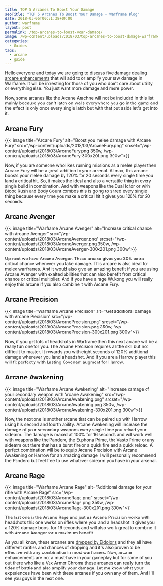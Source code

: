 ```yaml
---
title: TOP 5 Arcanes To Boost Your Damage
seoTitle: "TOP 5 Arcanes To Boost Your Damage - Warframe Blog"
date: 2018-03-06T00:51:38+00:00
author: warframe
layout: post
permalink: /top-arcanes-to-boost-your-damage/
image: /wp-content/uploads/2018/03/top-arcanes-to-boost-damage-warframe.jpg
categories:
  - Guides
tags:
  - arcane
  - guide
---
```

Hello everyone and today we are going to discuss five damage dealing [arcane enhancements](https://warframeblog.com/arcane-rework/) that will add to or amplify your raw damage in Warframe. It will be intresting for those of you who don't care about utility or everything else. You just want more damage and more power.<!--more-->

Now, some arcanes like the Arcane Arachne will not be included in this list mainly because you can't latch on walls everywhere you go in the game and the effect is only once every single latch but with that put aside let's get into it.

## Arcane Fury

{{< image title="Arcane Fury" alt="Boost you melee damage with Arcane Fury" src="/wp-content/uploads/2018/03/ArcaneFury.png" srcset="/wp-content/uploads/2018/03/ArcaneFury.png 350w, /wp-content/uploads/2018/03/ArcaneFury-300x201.png 300w">}}
  
Now, if you are someone who likes running missions as a melee player then Arcane Fury will be a great addition to your arsenal. At max, this arcane boosts your melee damage by 120% for 20 seconds every single time you land a critical hit. So, it makes the ideal and also a versatile thing in every single build in combination. And with weapons like the Dual Ichor or with Blood Rush and Body Count combos this is going to shred every single thing because every time you make a critical hit it gives you 120% for 20 seconds.

## Arcane Avenger

{{< image title="Warframe Arcane Avenger" alt="Increase critical chance with Arcane Avenger" src="/wp-content/uploads/2018/03/ArcaneAvenger.png" srcset="/wp-content/uploads/2018/03/ArcaneAvenger.png 350w, /wp-content/uploads/2018/03/ArcaneAvenger-300x201.png 300w">}}
  
Up next we have Arcane Avenger. These arcane gives you 30% extra critical chance whenever you take damage. This arcane is also ideal for melee warframes. And it would also give an amazing benefit if you are using Arcane Avenger with exalted abilities that can also benefit from critical chance or critical multiplier. And if you have a rage Wukong you will really enjoy this arcane if you also combine it with Arcane Fury.

## Arcane Precision

{{< image title="Warframe Arcane Precision" alt="Get additional damage with Arcane Precision" src="/wp-content/uploads/2018/03/ArcanePrecision.png" srcset="/wp-content/uploads/2018/03/ArcanePrecision.png 350w, /wp-content/uploads/2018/03/ArcanePrecision-300x201.png 300w">}}
  
Now, if you get lots of headshots in Warframe then this next arcane will be a really fun one for you. The Arcane Precision requires a little skill but not difficult to master. It rewards you with eight seconds of 120% additional damage whenever you land a headshot. And if you are a Harrow player this will fit perfectly with Lasting Covenant augment for Harrow.

## Arcane Awakening

{{< image title="Warframe Arcane Awakening" alt="Increase damage of your secondary weapon with Arcane Awakening" src="/wp-content/uploads/2018/03/ArcaneAwakening.png" srcset="/wp-content/uploads/2018/03/ArcaneAwakening.png 350w, /wp-content/uploads/2018/03/ArcaneAwakening-300x201.png 300w">}}
  
Now, the next one is another arcane that can be paired up with Harrow using his second and fourth ability. Arcane Awakening will increase the damage of your secondary weapons every single time you reload your sidearm. The damage is maxed at 100% for 16 seconds and will work well with weapons like the Pandero, the Euphona Prime, the Vasto Prime or any sidearm out there that has a burst fire or a quick fire and a quick reload. A perfect combination will be to equip Arcane Precision with Arcane Awakening on Harrow for an amazing damage. I will personally recommend the Pandero but feel free to use whatever sidearm you have in your arsenal.

## Arcane Rage

{{< image title="Warframe Arcane Rage" alt="Additional damage for your rifle with Arcane Rage" src="/wp-content/uploads/2018/03/ArcaneRage.png" srcset="/wp-content/uploads/2018/03/ArcaneRage.png 350w, /wp-content/uploads/2018/03/ArcaneRage-300x201.png 300w">}}
  
The last one is the Arcane Rage and just as Arcane Precision works with headshots this one works on rifles where you land a headshot. It gives you a 120% damage boost for 16 seconds and will also work great to combine it with Arcane Avenger for a maximum benefit.

As you all know, these arcanes are [dropped by Eidolons](https://warframeblog.com/eidolons-drop-arcane-enhancements/) and they all have different rarities and chances of dropping and it's also proven to be effective with any combination in most warframes. Now, arcane enhancements are not a must-have in your gameplay but for some of you out there who like a Vex Armor Chroma these arcanes can really turn the tides of battle and also amplify your damage. Let me know what your experiences have been with these arcanes if you own any of them. And I'll see you guys in the next one.